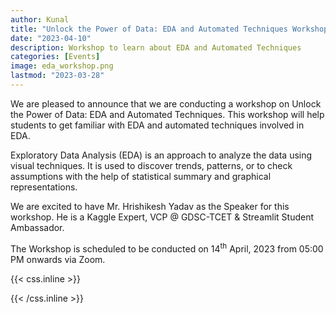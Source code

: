 ```yaml
---
author: Kunal
title: "Unlock the Power of Data: EDA and Automated Techniques Workshop"
date: "2023-04-10"
description: Workshop to learn about EDA and Automated Techniques 
categories: [Events]
image: eda_workshop.png
lastmod: "2023-03-28"
---
```


We are pleased to announce that we are conducting a workshop on Unlock the Power of Data: EDA and Automated Techniques. This workshop will help students to get familiar with EDA and automated techniques involved in EDA.

Exploratory Data Analysis (EDA) is an approach to analyze the data using visual techniques. It is used to discover trends, patterns, or to check assumptions with the help of statistical summary and graphical representations. 

We are excited to have Mr. Hrishikesh Yadav as the Speaker for this workshop. He is a Kaggle Expert, VCP @ GDSC-TCET & Streamlit Student Ambassador.

The Workshop is scheduled to be conducted on 14<sup>th</sup> April, 2023 from 05:00 PM onwards via Zoom. 


{{< css.inline >}}
<style>
.emojify {
	font-family: Apple Color Emoji, Segoe UI Emoji, NotoColorEmoji, Segoe UI Symbol, Android Emoji, EmojiSymbols;
	font-size: 2rem;
	vertical-align: middle;
}
@media screen and (max-width:650px) {
  .nowrap {
    display: block;
    margin: 25px 0;
  }
}
</style>
{{< /css.inline >}}
